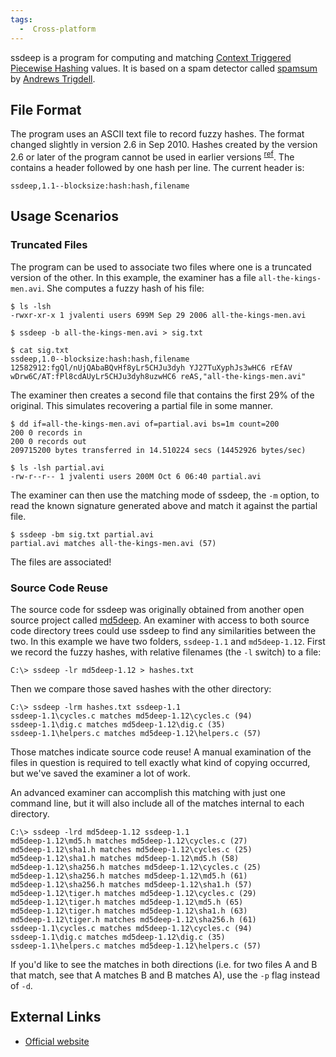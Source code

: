 ```yaml
---
tags:
  -  Cross-platform
---
```

ssdeep is a program for computing and matching [Context Triggered
Piecewise Hashing](context_triggered_piecewise_hashing.md)
values. It is based on a spam detector called
[spamsum](http://samba.org/ftp/unpacked/junkcode/spamsum/) by [Andrews
Trigdell](http://en.wikipedia.org/wiki/Andrew_Tridgell).

## File Format

The program uses an ASCII text file to record fuzzy hashes. The format
changed slightly in version 2.6 in Sep 2010. Hashes created by the
version 2.6 or later of the program cannot be used in earlier versions
<sup>[ref](http://ssdeep.svn.sourceforge.net/viewvc/ssdeep/tags/release-2.6/FILEFORMAT?revision=107&view=markup)</sup>.
The contains a header followed by one hash per line. The current header
is:

    ssdeep,1.1--blocksize:hash:hash,filename

## Usage Scenarios

### Truncated Files

The program can be used to associate two files where one is a truncated
version of the other. In this example, the examiner has a file
`all-the-kings-men.avi`. She computes a fuzzy hash of his file:

    $ ls -lsh
    -rwxr-xr-x 1 jvalenti users 699M Sep 29 2006 all-the-kings-men.avi

    $ ssdeep -b all-the-kings-men.avi > sig.txt

    $ cat sig.txt
    ssdeep,1.0--blocksize:hash:hash,filename
    12582912:fgQl/nUjQAbaBQvHf8yLr5CHJu3dyh YJ27TuXyphJs3wHC6 rEfAV wDrw6C/AT:fPl8cdAUyLr5CHJu3dyh8uzwHC6 reAS,"all-the-kings-men.avi"

The examiner then creates a second file that contains the first 29% of
the original. This simulates recovering a partial file in some manner.

    $ dd if=all-the-kings-men.avi of=partial.avi bs=1m count=200
    200 0 records in
    200 0 records out
    209715200 bytes transferred in 14.510224 secs (14452926 bytes/sec)

    $ ls -lsh partial.avi
    -rw-r--r-- 1 jvalenti users 200M Oct 6 06:40 partial.avi

The examiner can then use the matching mode of ssdeep, the `-m` option,
to read the known signature generated above and match it against the
partial file.

    $ ssdeep -bm sig.txt partial.avi
    partial.avi matches all-the-kings-men.avi (57)

The files are associated!

### Source Code Reuse

The source code for ssdeep was originally obtained from another open
source project called [md5deep](md5deep.md). An examiner with
access to both source code directory trees could use ssdeep to find any
similarities between the two. In this example we have two folders,
`ssdeep-1.1` and `md5deep-1.12`. First we record the fuzzy hashes, with
relative filenames (the `-l` switch) to a file:

    C:\> ssdeep -lr md5deep-1.12 > hashes.txt

Then we compare those saved hashes with the other directory:

    C:\> ssdeep -lrm hashes.txt ssdeep-1.1
    ssdeep-1.1\cycles.c matches md5deep-1.12\cycles.c (94)
    ssdeep-1.1\dig.c matches md5deep-1.12\dig.c (35)
    ssdeep-1.1\helpers.c matches md5deep-1.12\helpers.c (57)

Those matches indicate source code reuse! A manual examination of the
files in question is required to tell exactly what kind of copying
occurred, but we've saved the examiner a lot of work.

An advanced examiner can accomplish this matching with just one command
line, but it will also include all of the matches internal to each
directory.

    C:\> ssdeep -lrd md5deep-1.12 ssdeep-1.1
    md5deep-1.12\md5.h matches md5deep-1.12\cycles.c (27)
    md5deep-1.12\sha1.h matches md5deep-1.12\cycles.c (25)
    md5deep-1.12\sha1.h matches md5deep-1.12\md5.h (58)
    md5deep-1.12\sha256.h matches md5deep-1.12\cycles.c (25)
    md5deep-1.12\sha256.h matches md5deep-1.12\md5.h (61)
    md5deep-1.12\sha256.h matches md5deep-1.12\sha1.h (57)
    md5deep-1.12\tiger.h matches md5deep-1.12\cycles.c (29)
    md5deep-1.12\tiger.h matches md5deep-1.12\md5.h (65)
    md5deep-1.12\tiger.h matches md5deep-1.12\sha1.h (63)
    md5deep-1.12\tiger.h matches md5deep-1.12\sha256.h (61)
    ssdeep-1.1\cycles.c matches md5deep-1.12\cycles.c (94)
    ssdeep-1.1\dig.c matches md5deep-1.12\dig.c (35)
    ssdeep-1.1\helpers.c matches md5deep-1.12\helpers.c (57)

If you'd like to see the matches in both directions (i.e. for two files
A and B that match, see that A matches B and B matches A), use the `-p`
flag instead of `-d`.

## External Links

- [Official website](http://ssdeep.sourceforge.net/)

